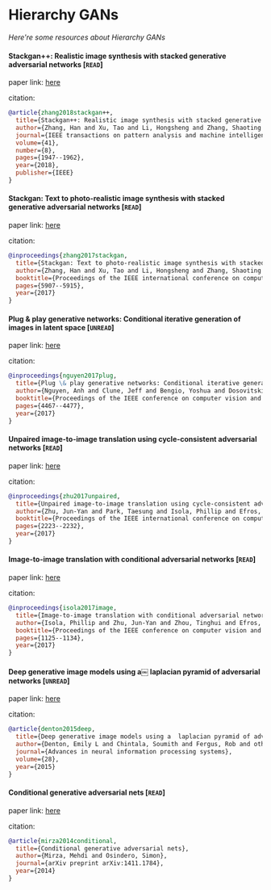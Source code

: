 # Hierarchy GANs
*Here're some resources about Hierarchy GANs*


#### Stackgan++: Realistic image synthesis with stacked generative adversarial networks [`READ`]

paper link: [here](https://arxiv.org/pdf/1710.10916)

citation: 
```bibtex
@article{zhang2018stackgan++,
  title={Stackgan++: Realistic image synthesis with stacked generative adversarial networks},
  author={Zhang, Han and Xu, Tao and Li, Hongsheng and Zhang, Shaoting and Wang, Xiaogang and Huang, Xiaolei and Metaxas, Dimitris N},
  journal={IEEE transactions on pattern analysis and machine intelligence},
  volume={41},
  number={8},
  pages={1947--1962},
  year={2018},
  publisher={IEEE}
}
```
    


#### Stackgan: Text to photo-realistic image synthesis with stacked generative adversarial networks [`READ`]

paper link: [here](https://openaccess.thecvf.com/content_ICCV_2017/papers/Zhang_StackGAN_Text_to_ICCV_2017_paper.pdf)

citation: 
```bibtex
@inproceedings{zhang2017stackgan,
  title={Stackgan: Text to photo-realistic image synthesis with stacked generative adversarial networks},
  author={Zhang, Han and Xu, Tao and Li, Hongsheng and Zhang, Shaoting and Wang, Xiaogang and Huang, Xiaolei and Metaxas, Dimitris N},
  booktitle={Proceedings of the IEEE international conference on computer vision},
  pages={5907--5915},
  year={2017}
}
```
    

#### Plug & play generative networks: Conditional iterative generation of images in latent space [`UNREAD`]

paper link: [here](https://openaccess.thecvf.com/content_cvpr_2017/papers/Nguyen_Plug__Play_CVPR_2017_paper.pdf)

citation: 
```bibtex
@inproceedings{nguyen2017plug,
  title={Plug \& play generative networks: Conditional iterative generation of images in latent space},
  author={Nguyen, Anh and Clune, Jeff and Bengio, Yoshua and Dosovitskiy, Alexey and Yosinski, Jason},
  booktitle={Proceedings of the IEEE conference on computer vision and pattern recognition},
  pages={4467--4477},
  year={2017}
}
```
    


#### Unpaired image-to-image translation using cycle-consistent adversarial networks [`READ`]

paper link: [here](http://openaccess.thecvf.com/content_ICCV_2017/papers/Zhu_Unpaired_Image-To-Image_Translation_ICCV_2017_paper.pdf)

citation: 
```bibtex
@inproceedings{zhu2017unpaired,
  title={Unpaired image-to-image translation using cycle-consistent adversarial networks},
  author={Zhu, Jun-Yan and Park, Taesung and Isola, Phillip and Efros, Alexei A},
  booktitle={Proceedings of the IEEE international conference on computer vision},
  pages={2223--2232},
  year={2017}
}
```
    


#### Image-to-image translation with conditional adversarial networks [`READ`]

paper link: [here](https://openaccess.thecvf.com/content_cvpr_2017/papers/Isola_Image-To-Image_Translation_With_CVPR_2017_paper.pdf)

citation: 
```bibtex
@inproceedings{isola2017image,
  title={Image-to-image translation with conditional adversarial networks},
  author={Isola, Phillip and Zhu, Jun-Yan and Zhou, Tinghui and Efros, Alexei A},
  booktitle={Proceedings of the IEEE conference on computer vision and pattern recognition},
  pages={1125--1134},
  year={2017}
}
```


#### Deep generative image models using a￼ laplacian pyramid of adversarial networks [`UNREAD`]

paper link: [here](https://proceedings.neurips.cc/paper/2015/file/aa169b49b583a2b5af89203c2b78c67c-Paper.pdf)

citation: 
```bibtex
@article{denton2015deep,
  title={Deep generative image models using a￼ laplacian pyramid of adversarial networks},
  author={Denton, Emily L and Chintala, Soumith and Fergus, Rob and others},
  journal={Advances in neural information processing systems},
  volume={28},
  year={2015}
}
```
    
    


#### Conditional generative adversarial nets [`READ`]

paper link: [here](https://arxiv.org/pdf/1411.1784.pdf%EF%BC%88CGAN%EF%BC%89)

citation: 
```bibtex
@article{mirza2014conditional,
  title={Conditional generative adversarial nets},
  author={Mirza, Mehdi and Osindero, Simon},
  journal={arXiv preprint arXiv:1411.1784},
  year={2014}
}
```
    